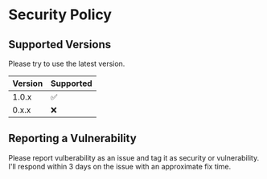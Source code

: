 # Security Policy

## Supported Versions

Please try to use the latest version.

| Version | Supported          |
| ------- | ------------------ |
| 1.0.x   | :white_check_mark: |
| 0.x.x   | :x:                |

## Reporting a Vulnerability

Please report vulberability as an issue and tag it as security or vulnerability. I'll respond within 3 days on the issue with an approximate fix time.

